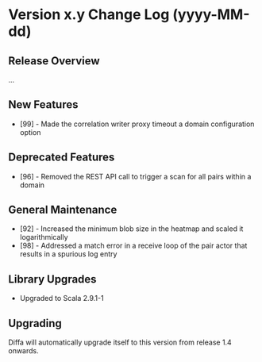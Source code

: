 # Version x.y Change Log (yyyy-MM-dd)

## Release Overview

...

## New Features

* [99] - Made the correlation writer proxy timeout a domain configuration option

## Deprecated Features

* [96] - Removed the REST API call to trigger a scan for all pairs within a domain

## General Maintenance

* [92] - Increased the minimum blob size in the heatmap and scaled it logarithmically
* [98] - Addressed a match error in a receive loop of the pair actor that results in a spurious log entry

## Library Upgrades

* Upgraded to Scala 2.9.1-1

## Upgrading

Diffa will automatically upgrade itself to this version from release 1.4 onwards.